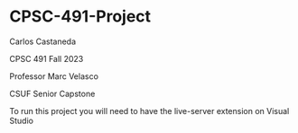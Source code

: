 # CPSC-491-Project

 Carlos Castaneda
 
 CPSC 491 Fall 2023
 
 Professor Marc Velasco 
 
 CSUF Senior Capstone

 To run this project you will need to have the live-server extension on Visual Studio 
